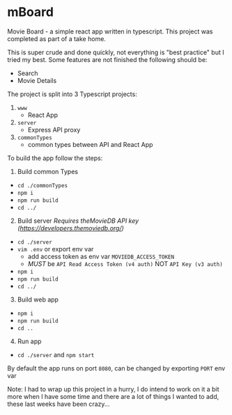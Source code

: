 # mBoard

Movie Board - a simple react app written in typescript. This project was completed as part of a take home.

This is super crude and done quickly, not everything is "best practice" but I tried my best. Some features are not finished the following should be:

- Search
- Movie Details

The project is split into 3 Typescript projects:

1. `www`
   - React App
2. `server`
   - Express API proxy
3. `commonTypes`
   - common types between API and React App

To build the app follow the steps:

1. Build common Types

- `cd ./commonTypes`
- `npm i`
- `npm run build`
- `cd ../`

2. Build server _Requires theMovieDB API key (https://developers.themoviedb.org/)_

- `cd ./server`
- `vim .env` or export env var
  - add access token as env var `MOVIEDB_ACCESS_TOKEN`
  - _MUST_ be `API Read Access Token (v4 auth)` NOT `API Key (v3 auth)`
- `npm i`
- `npm run build`
- `cd ../`

3. Build web app

- `npm i`
- `npm run build`
- `cd ..`

4. Run app

- `cd ./server` and `npm start`

By default the app runs on port `8080`, can be changed by exporting `PORT` env var

Note: I had to wrap up this project in a hurry, I do intend to work on it a bit more when I have some time and there are a lot of things I wanted to add, these last weeks have been crazy...
